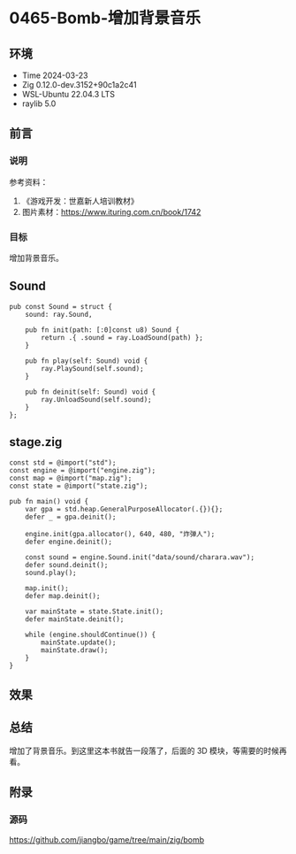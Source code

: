 # 0465-Bomb-增加背景音乐

## 环境

- Time 2024-03-23
- Zig 0.12.0-dev.3152+90c1a2c41
- WSL-Ubuntu 22.04.3 LTS
- raylib 5.0

## 前言

### 说明

参考资料：

1. 《游戏开发：世嘉新人培训教材》
2. 图片素材：<https://www.ituring.com.cn/book/1742>

### 目标

增加背景音乐。

## Sound

```zig
pub const Sound = struct {
    sound: ray.Sound,

    pub fn init(path: [:0]const u8) Sound {
        return .{ .sound = ray.LoadSound(path) };
    }

    pub fn play(self: Sound) void {
        ray.PlaySound(self.sound);
    }

    pub fn deinit(self: Sound) void {
        ray.UnloadSound(self.sound);
    }
};
```

## stage.zig

```zig
const std = @import("std");
const engine = @import("engine.zig");
const map = @import("map.zig");
const state = @import("state.zig");

pub fn main() void {
    var gpa = std.heap.GeneralPurposeAllocator(.{}){};
    defer _ = gpa.deinit();

    engine.init(gpa.allocator(), 640, 480, "炸弹人");
    defer engine.deinit();

    const sound = engine.Sound.init("data/sound/charara.wav");
    defer sound.deinit();
    sound.play();

    map.init();
    defer map.deinit();

    var mainState = state.State.init();
    defer mainState.deinit();

    while (engine.shouldContinue()) {
        mainState.update();
        mainState.draw();
    }
}
```

## 效果

## 总结

增加了背景音乐。到这里这本书就告一段落了，后面的 3D 模块，等需要的时候再看。

## 附录

### 源码

<https://github.com/jiangbo/game/tree/main/zig/bomb>
